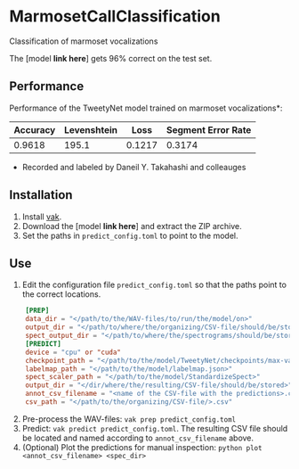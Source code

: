 # MarmosetCallClassification
Classification of marmoset vocalizations

The [model **link here**] gets 96% correct on the test set.

## Performance

Performance of the TweetyNet model trained on marmoset vocalizations*:

| Accuracy |	Levenshtein |	Loss	| Segment Error Rate |
|---------|-----------|------|-----|
| 0.9618	| 195.1 | 0.1217 | 0.3174 |

* Recorded and labeled by Daneil Y. Takahashi and colleauges

## Installation

 1. Install [vak](https://github.com/vocalpy/vak).
 2. Download the [model **link here**] and extract the ZIP archive.
 3. Set the paths in `predict_config.toml` to point to the model.


## Use
 1. Edit the configuration file `predict_config.toml` so that the paths point to the correct locations.
```toml
    [PREP]
    data_dir = "</path/to/the/WAV-files/to/run/the/model/on>"
    output_dir = "</path/to/where/the/organizing/CSV-file/should/be/stored>"
    spect_output_dir = "</path/to/where/the/spectrograms/should/be/stored>"
    [PREDICT]
    device = "cpu" or "cuda"
    checkpoint_path = "</path/to/the/model/TweetyNet/checkpoints/max-val-acc-checkpoint.pt>"
    labelmap_path = "</path/to/the/model/labelmap.json>"
    spect_scaler_path = "</path/to/the/model/StandardizeSpect>"
    output_dir = "</dir/where/the/resulting/CSV-file/should/be/stored>"
    annot_csv_filename = "<name of the CSV-file with the predictions>.csv"
    csv_path = "</path/to/the/organizing/CSV-file/>.csv"
```
 2. Pre-process the WAV-files: `vak prep predict_config.toml`
 3. Predict: `vak predict predict_config.toml`. The resulting CSV file should be located and named according to `annot_csv_filename` above.
 4. (Optional) Plot the predictions for manual inspection: `python plot <annot_csv_filename> <spec_dir>`

